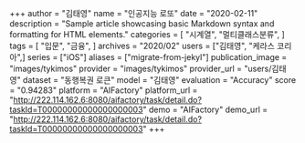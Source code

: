 +++
author = "김태영"
name = "인공지능 로또"
date = "2020-02-11"
description = "Sample article showcasing basic Markdown syntax and formatting for HTML elements."
categories = [
    "시계열",
    "멀티클래스분류",
]
tags = [
    "입문",
    "금융",
]
archives = "2020/02"
users = ["김태영", "케라스 코리아",]
series = ["iOS"]
aliases = ["migrate-from-jekyl"]
publication_image = "images/tykimos"
provider = "images/tykimos"
provider_url = "users/김태영"
dataset = "동행복권 로큰"
model = "김태영"
evaluation = "Accuracy"
score = "0.94283"
platform = "AIFactory"
platform_url = "http://222.114.162.6:8080/aifactory/task/detail.do?taskId=T00000000000000000003"
demo = "AIFactory"
demo_url = "http://222.114.162.6:8080/aifactory/task/detail.do?taskId=T00000000000000000003"
+++